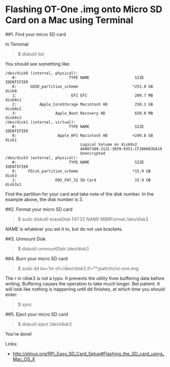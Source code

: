 # Flashing OT-One .img onto Micro SD Card on a Mac using Terminal


##1. Find your micro SD card

In Terminal

> $ diskutil list

You should see something like:

```
/dev/disk0 (internal, physical):
   #:                       TYPE NAME                    SIZE       IDENTIFIER
   0:      GUID_partition_scheme                        *251.0 GB   disk0
   1:                        EFI EFI                     209.7 MB   disk0s1
   2:          Apple_CoreStorage Macintosh HD            250.1 GB   disk0s2
   3:                 Apple_Boot Recovery HD             650.0 MB   disk0s3
/dev/disk1 (internal, virtual):
   #:                       TYPE NAME                    SIZE       IDENTIFIER
   0:                  Apple_HFS Macintosh HD           +249.8 GB   disk1
                                 Logical Volume on disk0s2
                                 A606F389-312C-3039-9351-CF180683GA19
                                 Unencrypted
/dev/disk3 (external, physical):
   #:                       TYPE NAME                    SIZE       IDENTIFIER
   0:     FDisk_partition_scheme                        *15.9 GB     disk3
   1:                 DOS_FAT_32 SD Card                 15.9 GB     disk3s1
```

Find the partition for your card and take note of the disk number. In the example above, the disk number is 3.


##2. Format your micro SD card

> $ sudo diskutil eraseDisk FAT32 *NAME* MBRFormat /dev/disk3

*NAME* is whatever you set it to, but do not use brackets.

##3. Unmount Disk

> $ diskutil unmountDisk /dev/disk3

##4. Burn your micro SD card

> $ sudo dd bs=1m of=/dev/rdisk3 if=**/path/to/ot-one.img

The r in rdisk3 is not a typo. It prevents the utility from buffering data before writing. Buffering causes the
operation to take much longer. Bet patient. It will look like nothing is happening until dd finishes, at which time you should enter:

> $ sync

##5. Eject your micro SD card

> $ diskutil eject /dev/disk3

You're done!


Links:
- http://elinux.org/RPi_Easy_SD_Card_Setup#Flashing_the_SD_card_using_Mac_OS_X


